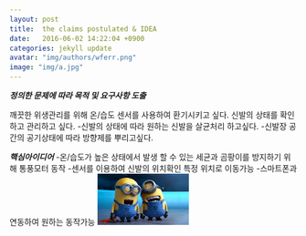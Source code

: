 ```yaml
---
layout: post
title:  the claims postulated & IDEA
date:   2016-06-02 14:22:04 +0900
categories: jekyll update
avatar: "img/authors/wferr.png"
image: "img/a.jpg"
---
```


***정의한 문제에 따라 목적 및 요구사항 도출***

깨끗한 위생관리를 위해 온/습도 센서를 사용하여 환기시키고 싶다.
신발의 상태를 확인하고 관리하고 싶다.
-신발의 상태에 따라 원하는 신발을 살균처리 하고싶다.
-신발장 공간의 공기상태에 따라 방향제를 뿌리고싶다.

***핵심아이디어***
-온/습도가 높은 상태에서 발생 할 수 있는 세균과 곰팡이를 방지하기 위해
통풍모터 동작
-센서를 이용하여 신발의 위치확인 특정 위치로 이동가능
-스마트폰과 연동하여 원하는 동작가능 
![Alt text](../images1.jpg)

